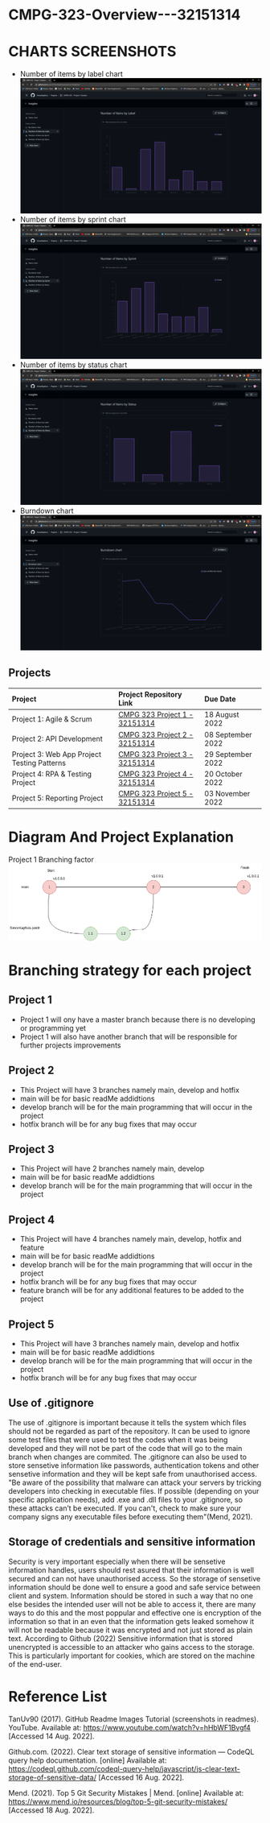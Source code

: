 # CMPG-323-Overview---32151314
# CHARTS SCREENSHOTS
- Number of items by label chart
  ![](1.png)
- Number of items by sprint chart
  ![](2.png)
- Number of items by status chart
  ![](3.png)
- Burndown chart
  ![](4.png)

## Projects
| Project                                     | Project Repository Link                                   | Due Date          |                                 
| :-----                                      | :---                                                      | :----             |
| Project 1: Agile & Scrum                    | <a href="https://github.com/SimonKapfura/CMPG-323-Overview---32151314">CMPG 323 Project 1 - 32151314</a>              | 18 August 2022    |
| Project 2: API Development                  | <a href="https://github.com/SimonKapfura/CMPG-323-Project-2---32151314">CMPG 323 Project 2 - 32151314</a>              | 08 September 2022 |
| Project 3: Web App Project Testing Patterns | <a href="https://github.com/SimonKapfura/CMPG-323-Project-3---32151314">CMPG 323 Project 3 - 32151314</a>              | 29 September 2022 |
| Project 4: RPA & Testing Project            | <a href="">CMPG 323 Project 4 - 32151314</a>              | 20 October 2022   |
| Project 5: Reporting Project                | <a href="">CMPG 323 Project 5 - 32151314</a>              | 03 November 2022  |

# Diagram And Project Explanation
Project 1 Branching factor
![](something.drawio.png)



# Branching strategy for each project
## Project 1
- Project 1 will ony have a master branch because there is no developing or programming yet
- Project 1 will also have another branch that will be responsible for further projects improvements
## Project 2
- This Project will have 3 branches namely main, develop and hotfix
- main will be for basic readMe addidtions
- develop branch will be for the main programming that will occur in the project
- hotfix branch will be for any bug fixes that may occur

## Project 3
- This Project will have 2 branches namely main, develop
- main will be for basic readMe addidtions
- develop branch will be for the main programming that will occur in the project

## Project 4
- This Project will have 4 branches namely main, develop, hotfix and feature
- main will be for basic readMe addidtions
- develop branch will be for the main programming that will occur in the project
- hotfix branch will be for any bug fixes that may occur
- feature branch will be for any additional features to be added to the project

## Project 5
- This Project will have 3 branches namely main, develop and hotfix
- main will be for basic readMe addidtions
- develop branch will be for the main programming that will occur in the project
- hotfix branch will be for any bug fixes that may occur

## Use of .gitignore
The use of .gitignore is important because it tells the system which files should not be regarded as part of the repository. It can be used to ignore some test files that were used to test the codes when it was being developed and they will not be part of the code that will go to the main branch when changes are commited. The .gitignore can also be used to store sensetive information like passwords, authentication tokens and other sensetive information and they will be kept safe from unauthorised access. "Be aware of the possibility that malware can attack your servers by tricking developers into checking in executable files. If possible (depending on your specific application needs), add .exe and .dll files to your .gitignore, so these attacks can’t be executed. If you can't, check to make sure your company signs any executable files before executing them"(Mend, 2021).

## Storage of credentials and sensitive information
Security is very important especially when there will be sensetive information handles, users should rest asured that their information is well secured and can not have unauthorised access. So the storage of sensetive information should be done well to ensure a good and safe service between client and system. Information should be stored in such a way that no one else besides the intended user will not be able to access it, there are many ways to do this and the most poppular and effective one is encryption of the information so that in an even that the information gets leaked somehow it will not be readable because it was encrypted and not just stored as plain text. According to Github (2022) Sensitive information that is stored unencrypted is accessible to an attacker who gains access to the storage. This is particularly important for cookies, which are stored on the machine of the end-user.

# Reference List
TanUv90 (2017). GitHub Readme Images Tutorial (screenshots in readmes). YouTube. Available at: https://www.youtube.com/watch?v=hHbWF1Bvgf4 [Accessed 14 Aug. 2022].

Github.com. (2022). Clear text storage of sensitive information — CodeQL query help documentation. [online] Available at: https://codeql.github.com/codeql-query-help/javascript/js-clear-text-storage-of-sensitive-data/ [Accessed 16 Aug. 2022].

‌Mend. (2021). Top 5 Git Security Mistakes | Mend. [online] Available at: https://www.mend.io/resources/blog/top-5-git-security-mistakes/ [Accessed 18 Aug. 2022].

‌

‌
